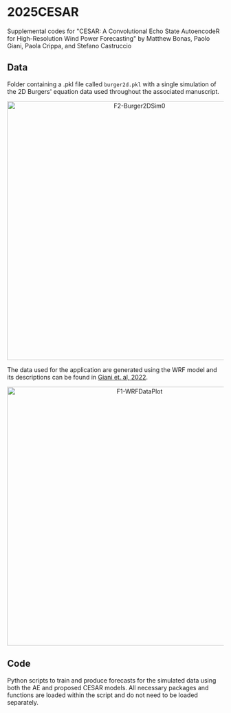 # 2025CESAR
Supplemental codes for "CESAR: A Convolutional Echo State AutoencodeR for High-Resolution Wind Power Forecasting" by Matthew Bonas, Paolo Giani, Paola Crippa, and Stefano Castruccio

## Data
Folder containing a .pkl file called `burger2d.pkl` with a single simulation of the 2D Burgers' equation data used throughout the associated manuscript. 

<p align = "center">
  <img src="https://github.com/user-attachments/assets/f60151c9-db63-4066-aa45-aeec7d4c637d" alt="F2-Burger2DSim0" width="600"/>
  <br>
</p>

The data used for the application are generated using the WRF model and its descriptions can be found in [Giani et. al, 2022](https://journals.ametsoc.org/view/journals/mwre/150/5/MWR-D-21-0216.1.xml).

<p align = "center">
  <img src="https://github.com/user-attachments/assets/d959a5bb-67c1-48fe-8cf2-2b6cc811ae16" alt="F1-WRFDataPlot" width="600"/>
  <br>
</p>

## Code
Python scripts to train and produce forecasts for the simulated data using both the AE and proposed CESAR models. All necessary packages and functions are loaded within the script and do not need to be loaded separately.
